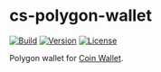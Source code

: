 # cs-polygon-wallet

[![Build](https://github.com/CoinSpace/cs-polygon-wallet/actions/workflows/ci.yml/badge.svg)](https://github.com/CoinSpace/cs-polygon-wallet/actions/workflows/ci.yml)
[![Version](https://img.shields.io/github/v/tag/CoinSpace/cs-polygon-wallet?label=version)](https://github.com/CoinSpace/cs-polygon-wallet/tags)
[![License](https://img.shields.io/github/license/CoinSpace/cs-polygon-wallet?color=blue)](https://github.com/CoinSpace/cs-polygon-wallet/blob/master/LICENSE)

Polygon wallet for [Coin Wallet](https://github.com/CoinSpace/CoinSpace).
